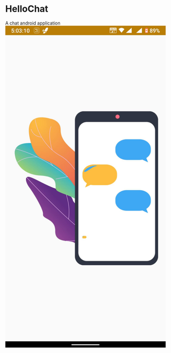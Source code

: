 # HelloChat
A chat android application
![alt text](https://github.com/bhaskar2728/HelloChat/blob/main/Screenshots/Screenshot_20210310-170312.jpg?raw=true)

